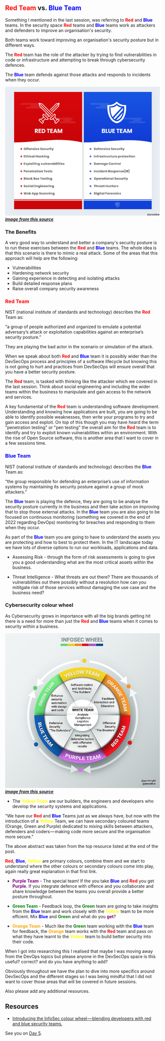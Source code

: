 ## <span style="color:red">Red Team</span> vs. <span style="color:blue">Blue Team</span>

Something I mentioned in the last session, was referring to <span style="color:red">**Red**</span> and <span style="color:blue">**Blue**</span> teams. In the security space <span style="color:red">**Red**</span> teams and <span style="color:blue">**Blue**</span> teams work as attackers and defenders to improve an organisation's security.

Both teams work toward improving an organisation's security posture but in different ways.

The <span style="color:red">**Red**</span> team has the role of the attacker by trying to find vulnerabilities in code or infrastructure and attempting to break through cybersecurity defences. 

The <span style="color:blue">**Blue**</span> team defends against those attacks and responds to incidents when they occur. 

![](images\day04-2.jpg)
***[image from this source](https://hackernoon.com/introducing-the-infosec-colour-wheel-blending-developers-with-red-and-blue-security-teams-6437c1a07700)***

### The Benefits 

A very good way to understand and better a company's security posture is to run these exercises between the <span style="color:red">**Red**</span> and <span style="color:blue">**Blue**</span> teams. The whole idea is that this scenario is there to mimic a real attack. Some of the areas that this approach will help are the following: 

- Vulnerabilities 
- Hardening network security 
- Gaining experience in detecting and isolating attacks
- Build detailed response plans
- Raise overall company security awareness

### <span style="color:red">Red Team</span> 

NIST (national institute of standards and technology) describes the <span style="color:red">**Red**</span> Team as: 

“a group of people authorized and organized to emulate a potential adversary’s attack or exploitation capabilities against an enterprise’s security posture.”

They are playing the bad actor in the scenario or simulation of the attack. 

When we speak about both <span style="color:red">**Red**</span> and <span style="color:blue">**Blue**</span> team it is possibly wider than the DevSecOps process and principles of a software lifecycle but knowing this is not going to hurt and practices from DevSecOps will ensure overall that you have a better security posture. 

The <span style="color:red">**Red**</span> team, is tasked with thinking like the attacker which we covered in the last session. Think about social engineering and including the wider teams within the business to manipulate and gain access to the network and services. 

A key fundamental of the <span style="color:red">**Red**</span> team is understanding software development. Understanding and knowing how applications are built, you are going to be able to identify possible weaknesses, then write your programs to try and gain access and exploit. On top of this though you may have heard the term "penetration testing" or "pen testing" the overall aim for the <span style="color:red">**Red**</span> team is to identify and try to exploit known vulnerabilities within an environment. With the rise of Open Source software, this is another area that I want to cover in a few sessions time. 

### <span style="color:blue">Blue Team</span> 

NIST (national institute of standards and technology) describes the <span style="color:blue">**Blue**</span> Team as: 

“the group responsible for defending an enterprise’s use of information systems by maintaining its security posture against a group of mock attackers.”

The <span style="color:blue">**Blue**</span> team is playing the defence, they are going to be analyse the security posture currently in the business and then take action on improving that to stop those external attacks. In the <span style="color:blue">**Blue**</span> team you are also going to be focused on continuous monitoring (something we covered in the end of 2022 regarding DevOps) monitoring for breaches and responding to them when they occur. 

As part of the <span style="color:blue">**Blue**</span> team you are going to have to understand the assets you are protecting and how to best to protect them. In the IT landscape today we have lots of diverse options to run our workloads, applications and data. 

- Assessing Risk - through the form of risk assessments is going to give you a good understanding what are the most critical assets within the business. 

- Threat Intelligence - What threats are out there? There are thousands of vulnerabilities out there possibly without a resolution how can you mititgate risk of those services without damaging the use case and the business need? 

### Cybersecurity colour wheel 

As Cybersecurity grows in importance with all the big brands getting hit there is a need for more than just the <span style="color:red">**Red**</span> and <span style="color:blue">**Blue**</span> teams when it comes to security within a business. 

![](images\day04-1.png)
***[image from this source](https://hackernoon.com/introducing-the-infosec-colour-wheel-blending-developers-with-red-and-blue-security-teams-6437c1a07700)***

- The <span style="color:yellow">**Yellow Team**</span> are our builders, the engineers and developers who develop the security systems and applications. 

"We have our <span style="color:red">**Red**</span> and <span style="color:blue">**Blue**</span> Teams just as we always have, but now with the introduction of a <span style="color:yellow">**Yellow**</span> Team, we can have secondary coloured teams (Orange, Green and Purple) dedicated to mixing skills between attackers, defenders and coders — making code more secure and the organisation more secure."

The above abstract was taken from the top resource listed at the end of the post. 

<span style="color:red">**Red**</span>, <span style="color:blue">**Blue**</span>, <span style="color:yellow">**Yellow**</span> are primary colours, combine them and we start to understand where the other colours or secondary colours come into play, again really great explanation in that first link. 

- <span style="color:purple">**Purple Team**</span> - The special team! If the you take <span style="color:blue">**Blue**</span> and <span style="color:red">**Red**</span> you get <span style="color:purple">**Purple**</span>. If you integrate defence with offence and you collaborate and share knowledge between the teams you overall provide a better posture throughout. 

- <span style="color:green">**Green Team**</span> - Feedback loop, the <span style="color:green">**Green**</span> team are going to take insights from the <span style="color:blue">**Blue**</span> team and work closely with the <span style="color:yellow">**Yellow**</span> team to be more effcient. Mix <span style="color:blue">**Blue**</span> and <span style="color:green">**Green**</span> and what do you <span style="color:purple">**get**</span>? 
 
- <span style="color:orange">**Orange Team**</span> - Much like the <span style="color:green">**Green**</span> team working with the <span style="color:blue">**Blue**</span> team for feedback, the <span style="color:orange">**Orange**</span> team works with the <span style="color:red">**Red**</span> team and pass on what they have learnt to the <span style="color:yellow">**Yellow**</span> team to build better security into their code.  

When I got into researching this I realised that maybe I was moving away from the DevOps topics but please anyone in the DevSecOps space is this useful? correct? and do you have anything to add? 

Obviously throughout we have the plan to dive into more specifics around DevSecOps and the different stages so I was being mindful that I did not want to cover those areas that will be covered in future sessions. 

Also please add any additional resources.

## Resources 

- [Introducing the InfoSec colour wheel — blending developers with red and blue security teams.](https://hackernoon.com/introducing-the-infosec-colour-wheel-blending-developers-with-red-and-blue-security-teams-6437c1a07700)

See you on [Day 5](day05.md).
